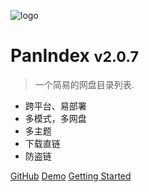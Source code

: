 ![logo](_media/index.png)

# PanIndex <small>v2.0.7</small>

> 一个简易的网盘目录列表.
>
- 跨平台、易部署
- 多模式，多网盘
- 多主题
- 下载直链
- 防盗链


[GitHub](https://github.com/libsgh/PanIndex/)
[Demo](https://t1.noki.icu)
[Getting Started](introduction)